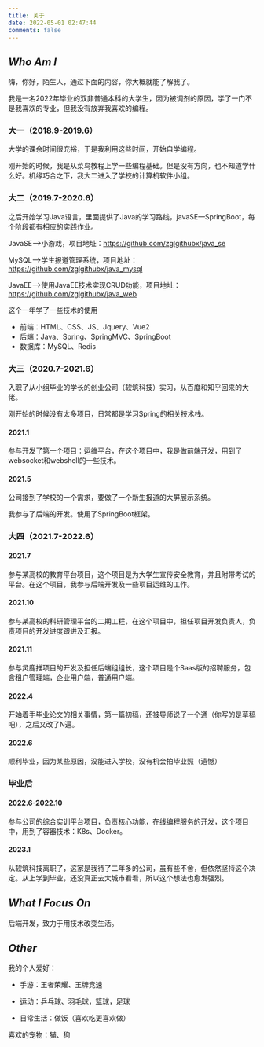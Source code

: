 ```yaml
---
title: 关于
date: 2022-05-01 02:47:44
comments: false
---
```


## *Who Am I*

嗨，你好，陌生人，通过下面的内容，你大概就能了解我了。

我是一名2022年毕业的双非普通本科的大学生，因为被调剂的原因，学了一门不是我喜欢的专业，但我没有放弃我喜欢的编程。

### 大一（2018.9-2019.6）

大学的课余时间很充裕，于是我利用这些时间，开始自学编程。

刚开始的时候，我是从菜鸟教程上学一些编程基础。但是没有方向，也不知道学什么好。机缘巧合之下，我大二进入了学校的计算机软件小组。

### 大二（2019.7-2020.6）

之后开始学习Java语言，里面提供了Java的学习路线，javaSE—SpringBoot，每个阶段都有相应的实践作业。

JavaSE—>小游戏，项目地址：https://github.com/zglgithubx/java_se

MySQL—>学生报道管理系统，项目地址：https://github.com/zglgithubx/java_mysql

JavaEE—>使用JavaEE技术实现CRUD功能，项目地址：https://github.com/zglgithubx/java_web

这个一年学了一些技术的使用

* 前端：HTML、CSS、JS、Jquery、Vue2
* 后端：Java、Spring、SpringMVC、SpringBoot
* 数据库：MySQL、Redis

### 大三（2020.7-2021.6）

入职了从小组毕业的学长的创业公司（软筑科技）实习，从百度和知乎回来的大佬。

刚开始的时候没有太多项目，日常都是学习Spring的相关技术栈。

#### 2021.1

参与开发了第一个项目：运维平台，在这个项目中，我是做前端开发，用到了websocket和webshell的一些技术。

#### 2021.5

公司接到了学校的一个需求，要做了一个新生报道的大屏展示系统。

我参与了后端的开发。使用了SpringBoot框架。

### 大四（2021.7-2022.6）

#### 2021.7

参与某高校的教育平台项目，这个项目是为大学生宣传安全教育，并且附带考试的平台。在这个项目，我参与后端开发及一些项目运维的工作。

#### 2021.10

参与某高校的科研管理平台的二期工程，在这个项目中，担任项目开发负责人，负责项目的开发进度跟进及汇报。

#### 2021.11

参与灵鹿推项目的开发及担任后端组组长，这个项目是个Saas版的招聘服务，包含租户管理端，企业用户端，普通用户端。

#### 2022.4

开始着手毕业论文的相关事情，第一篇初稿，还被导师说了一个通（你写的是草稿吧），之后又改了N遍。

#### 2022.6

顺利毕业，因为某些原因，没能进入学校，没有机会拍毕业照（遗憾）

### 毕业后

#### 2022.6-2022.10

参与公司的综合实训平台项目，负责核心功能，在线编程服务的开发，这个项目中，用到了容器技术：K8s、Docker。

#### 2023.1

从软筑科技离职了，这家是我待了二年多的公司，虽有些不舍，但依然坚持这个决定。从上学到毕业，还没真正去大城市看看，所以这个想法也愈发强烈。

## *What I Focus On*

后端开发，致力于用技术改变生活。

## *Other*

我的个人爱好：

* 手游：王者荣耀、王牌竞速

* 运动：乒乓球、羽毛球，篮球，足球
* 日常生活：做饭（喜欢吃更喜欢做）

喜欢的宠物：猫、狗
